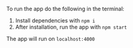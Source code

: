 To run the app do the following in the terminal:

1. Install dependencies with `npm i`
2. After installation, run the app with `npm start`

The app will run on `localhost:4000`
